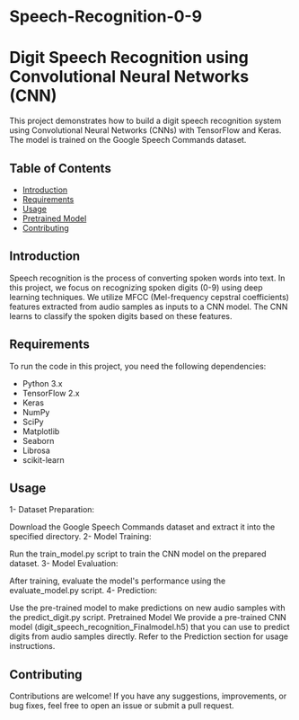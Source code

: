 # Speech-Recognition-0-9
# Digit Speech Recognition using Convolutional Neural Networks (CNN)

This project demonstrates how to build a digit speech recognition system using Convolutional Neural Networks (CNNs) with TensorFlow and Keras. The model is trained on the Google Speech Commands dataset.

## Table of Contents

- [Introduction](#introduction)
- [Requirements](#requirements)
- [Usage](#usage)
- [Pretrained Model](#pretrained-model)
- [Contributing](#contributing)


## Introduction

Speech recognition is the process of converting spoken words into text. In this project, we focus on recognizing spoken digits (0-9) using deep learning techniques. We utilize MFCC (Mel-frequency cepstral coefficients) features extracted from audio samples as inputs to a CNN model. The CNN learns to classify the spoken digits based on these features.

## Requirements

To run the code in this project, you need the following dependencies:


- Python 3.x
- TensorFlow 2.x
- Keras
- NumPy
- SciPy
- Matplotlib
- Seaborn
- Librosa
- scikit-learn


## Usage
1- Dataset Preparation:

Download the Google Speech Commands dataset and extract it into the specified directory.
2- Model Training:

Run the train_model.py script to train the CNN model on the prepared dataset.
3- Model Evaluation:

After training, evaluate the model's performance using the evaluate_model.py script.
4- Prediction:

Use the pre-trained model to make predictions on new audio samples with the predict_digit.py script.
Pretrained Model
We provide a pre-trained CNN model (digit_speech_recognition_Finalmodel.h5) that you can use to predict digits from audio samples directly. Refer to the Prediction section for usage instructions.

## Contributing
Contributions are welcome! If you have any suggestions, improvements, or bug fixes, feel free to open an issue or submit a pull request.




